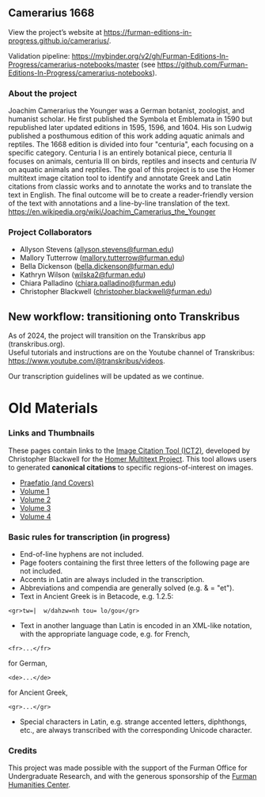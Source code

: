 ## Camerarius 1668

View the project’s website at <https://furman-editions-in-progress.github.io/camerarius/>.

Validation pipeline: https://mybinder.org/v2/gh/Furman-Editions-In-Progress/camerarius-notebooks/master (see https://github.com/Furman-Editions-In-Progress/camerarius-notebooks).

### About the project

Joachim Camerarius the Younger was a German botanist, zoologist, and humanist scholar. He first published the Symbola et Emblemata in 1590 but republished later updated editions in 1595, 1596, and 1604. His son Ludwig published a posthumous edition of this work adding aquatic animals and reptiles. The 1668 edition is divided into four "centuria", each focusing on a specific category. Centuria I is an entirely botanical piece, centuria II focuses on animals, centuria III on birds, reptiles and insects and centuria IV on aquatic animals and reptiles. The goal of this project is to use the Homer multitext image citation tool to identify and annotate Greek and Latin citations from classic works and to annotate the works and to translate the text in English. The final outcome will be to create a reader-friendly version of the text with annotations and a line-by-line translation of the text.
https://en.wikipedia.org/wiki/Joachim_Camerarius_the_Younger

### Project Collaborators

- Allyson Stevens (allyson.stevens@furman.edu)
- Mallory Tutterrow (mallory.tutterrow@furman.edu)
- Bella Dickenson (bella.dickenson@furman.edu)
- Kathryn Wilson (wilska2@furman.edu) 
- Chiara Palladino (chiara.palladino@furman.edu)
- Christopher Blackwell (christopher.blackwell@furman.edu)

## New workflow: transitioning onto Transkribus 
As of 2024, the project will transition on the Transkribus app (transkribus.org).  
Useful tutorials and instructions are on the Youtube channel of Transkribus: https://www.youtube.com/@transkribus/videos.   

Our transcription guidelines will be updated as we continue. 


# Old Materials 

### Links and Thumbnails

These pages contain links to the [Image Citation Tool (ICT2)](http://www.homermultitext.org/ict2/index.html?urn=urn:cite2:fufolio:camerarius1668.2020a:01_00002), developed by Christopher Blackwell for the [Homer Multitext Project](www.homermultitext.org). This tool allows users to generated **canonical citations** to specific regions-of-interest on images.

- [Praefatio (and Covers)](praef_thumbs.md)
- [Volume 1](vol1_thumbs.md)
- [Volume 2](vol2_thumbs.md)
- [Volume 3](vol3_thumbs.md)
- [Volume 4](vol4_thumbs.md)

### Basic rules for transcription (in progress)

* End-of-line hyphens are not included.
* Page footers containing the first three letters of the following page are not included.
* Accents in Latin are always included in the transcription.
* Abbreviations and compendia are generally solved (e.g. & = "et").
* Text in Ancient Greek is in Betacode, e.g. 1.2.5: 
~~~
<gr>tw=|  w/dahzw=nh tou= lo/gou</gr>
~~~
* Text in another language than Latin is encoded in an XML-like notation, with the appropriate language code, e.g. 
for French,
~~~
<fr>...</fr>
~~~ 
for German, 
~~~
<de>...</de>
~~~
for Ancient Greek, 
~~~
<gr>...</gr>
~~~
* Special characters in Latin, e.g. strange accented letters, diphthongs, etc., are always transcribed with the corresponding Unicode character.


### Credits

This project was made possible with the support of the Furman Office for Undergraduate Research, and with the generous sponsorship of the [Furman Humanities Center](https://www.furman.edu/humanities-center/). 

